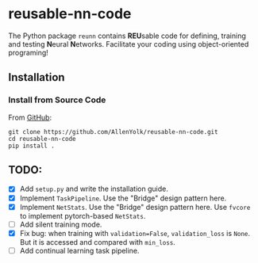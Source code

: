 # reusable-nn-code

The Python package `reunn` contains **REU**sable code for defining, training and testing **N**eural **N**etworks. Facilitate your coding using object-oriented programing!

## Installation

### Install from Source Code

From [GitHub](https://github.com/AllenYolk/reusable-nn-code):
```shell
git clone https://github.com/AllenYolk/reusable-nn-code.git
cd reusable-nn-code
pip install .
```

## TODO:
* [x] Add `setup.py` and write the installation guide.
* [x] Implement `TaskPipeline`. Use the "Bridge" design pattern here.
* [x] Implement `NetStats`. Use the "Bridge" design pattern here. Use `fvcore` to implement pytorch-based `NetStats`.
* [ ] Add silent training mode.
* [x] Fix bug: when training with `validation=False`, `validation_loss` is `None`. But it is accessed and compared with `min_loss`.
* [ ] Add continual learning task pipeline.